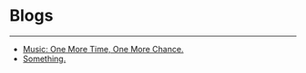 
# Blogs
----------------------

* [Music: One More Time, One More Chance.](detail.html?doc=blogs/One_More_Time_One_More_Chance.md)
* [Something.](detail.html?doc=blogs/Some_Idea.md)
